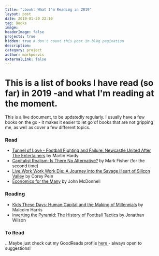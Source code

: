 ```yaml
---
title: ":book: What I'm Reading in 2019"
layout: post
date: 2019-01-20 22:10
tag: Books
image:
headerImage: false
projects: true
hidden: true # don't count this post in blog pagination
description:
category: project
author: markpurvis
externalLink: false
---
```




<h1>This is a list of books I have read (so far) in 2019 -and what I'm reading at the moment.</h1>

<p> This is a live document, to be updatedly regularly. I usually have a few books on the go - it makes it easier to let go of books that are not gripping me, as well as cover a few different topics.</p>


<h3>Read</h3>
<ul class="read">
	<li><a href="https://www.goodreads.com/book/show/33547365-tunnel-of-love">Tunnel of Love - Football Fighting and Failure: Newcastle United After The Entertainers</a> by Martin Hardy</li>
	<li><a href="https://www.goodreads.com/book/show/6763725-capitalist-realism">Capitalist Realism: Is There No Alternative?</a> by Mark Fisher (for the second time) </li>
	<li><a href="https://www.goodreads.com/book/show/35684687-live-work-work-work-die">Live Work Work Work Die: A Journey into the Savage Heart of Silicon Valley</a> by Corey Pein</li>
	<li><a href="https://www.goodreads.com/book/show/41967145-economics-for-the-many">Economics for the Many</a> by John McDonnell</li>
</ul>

<h3>Reading</h3>
<ul class="reading">
	<li><a href="https://www.goodreads.com/book/show/34523218-kids-these-days">Kids These Days: Human Capital and the Making of Millennials</a> by Malcolm Harris</li>
	<li><a href="https://www.goodreads.com/book/show/19936661-inverting-the-pyramid">Inverting the Pyramid: The History of Football Tactics</a> by Jonathan Wilson</li>
	
</ul>

<h3>To Read</h3>
<p> ...Maybe just check out my GoodReads profile <a href="//www.goodreads.com/review/list/9918109"> here </a> - always open to suggestions! </p>

